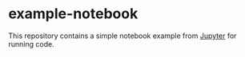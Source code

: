 # example-notebook
This repository contains a simple notebook example from [Jupyter](https://github.com/jupyter/notebook/tree/main/docs/source/examples/Notebook) for running code.
